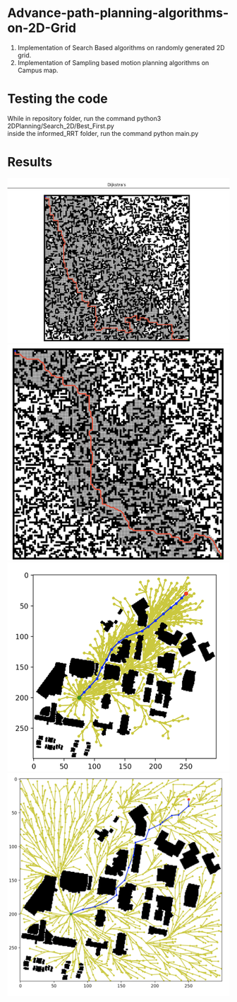 # Advance-path-planning-algorithms-on-2D-Grid
1. Implementation of Search Based algorithms on randomly generated 2D grid. 
2. Implementation of Sampling based motion planning algorithms on Campus map.

# Testing the code
While in repository folder, run the command python3 2DPlanning/Search_2D/Best_First.py \
inside the informed_RRT folder, run the command python main.py

# Results

![illustration](Dijkstra.png)
![illustration](Astar.png)
![illustration](INF_RRT.png)
![illustration](RRT.png)



